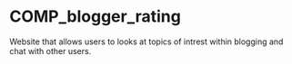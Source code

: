 # COMP_blogger_rating
Website that allows users to looks at topics of intrest within blogging and chat with other users. 
